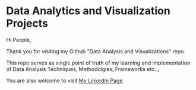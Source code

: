 # Data Analytics and Visualization Projects

Hi People,

Thank you for visiting my Github "Data Analysis and Visualizations" repo.

This repo serves as single point of truth of my learning and implementation of Data Analysis Techniques, Methodolgies, Frameworks etc..,

You are also welcome to visit [My LinkedIn Page](https://www.linkedin.com/in/syed-sai-sameer/). 
